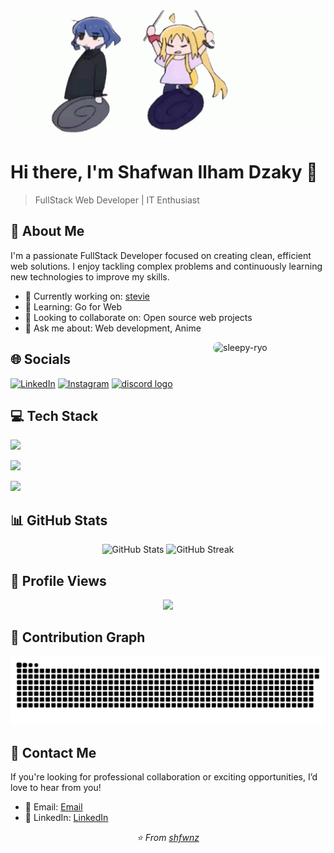<div align="center">
  <img src="ryo.gif" alt="GitHub Banner" width="100%" height="200px" style="object-fit: cover;" />
</div>

# Hi there, I'm Shafwan Ilham Dzaky 👋

> FullStack Web Developer | IT Enthusiast

## 🚀 About Me

I'm a passionate FullStack Developer focused on creating clean, efficient web solutions. I enjoy tackling complex problems and continuously learning new technologies to improve my skills.

- 🔭 Currently working on: [stevie](https://github.com/Andersun71/stevie.git) <!-- [Your current project] -->
- 🌱 Learning: Go for Web <!-- [What you're learning] -->
- 👯 Looking to collaborate on: Open source web projects
- 💬 Ask me about: Web development, Anime

<!-- Ryo -->

<img 
  align="right"
  src="https://github.com/user-attachments/assets/e43e5661-f045-41c8-970c-af7583ab018a" 
  alt="sleepy-ryo" 
  width="180px"
  style="border-radius: 10px; z-index: 90; position: relative;" 
/>

## 🌐 Socials

<div align="left">
  <a href="https://www.linkedin.com/in/shafwan-ilham-dzaky" target="_blank"><img src="https://skillicons.dev/icons?i=linkedin" alt="LinkedIn" height="40px"></a>
  <a href="https://www.instagram.com/shffky_" target="_blank"><img src="https://skillicons.dev/icons?i=instagram" alt="Instagram" height="40px"></a>
  <a href="https://discord.com/users/shfwn_" target="_blank"><img src="https://skillicons.dev/icons?i=discord" height="40px" alt="discord logo" /></a>
</div>

## 💻 Tech Stack

<!-- ### Frontend -->

<p align="left">
  <img src="https://skillicons.dev/icons?i=html,css,js,react,vue,bootstrap,tailwindcss" />
</p>

<!-- ### Backend -->

<p align="left">
  <img src="https://skillicons.dev/icons?i=nodejs,php,laravel,python,go" />
</p>

<!-- ### Database & Tools -->

<p align="left">
  <img src="https://skillicons.dev/icons?i=mysql,git,github,npm,figma" />
</p>

<!--
## 🏆 Featured Projects

### [Project Name](project-link)

Brief description of what this project does and the technologies used.

### [Another Project](project-link)

Brief description of what this project does and the technologies used.

-->

## 📊 GitHub Stats

<div align="center">
  <img src="https://github-readme-stats.vercel.app/api?username=shfwnz&theme=dark&hide_border=false&include_all_commits=false&count_private=false" alt="GitHub Stats" height="50%" width="50%" />
  <img src="https://github-readme-streak-stats.herokuapp.com/?user=shfwnz&theme=dark&hide_border=false" alt="GitHub Streak" height="50%" width="50%" />
</div>

## 👀 Profile Views

<div align="center">
  <img src="https://profile-counter.glitch.me/shfwnz/count.svg?"  />
</div>

## 🐍 Contribution Graph

<picture>
  <source media="(prefers-color-scheme: dark)" srcset="https://raw.githubusercontent.com/shfwnz/shfwnz/output/github-snake-dark.svg" />
  <source media="(prefers-color-scheme: light)" srcset="https://raw.githubusercontent.com/shfwnz/shfwnz/output/github-snake.svg" />
  <img alt="github-snake" src="https://raw.githubusercontent.com/shfwnz/shfwnz/output/github-snake.svg" />
</picture>

## 🤝 Contact Me

If you're looking for professional collaboration or exciting opportunities, I’d love to hear from you!

- 📧 Email: [Email](mailto:ilhamdzaky2007@gmail.com)
- 💼 LinkedIn: [LinkedIn](https://www.linkedin.com/in/shafwan-ilham-dzaky)

<div align="center">
  <i>⭐️ From <a href="https://github.com/shfwnz">shfwnz</a></i>
</div>
